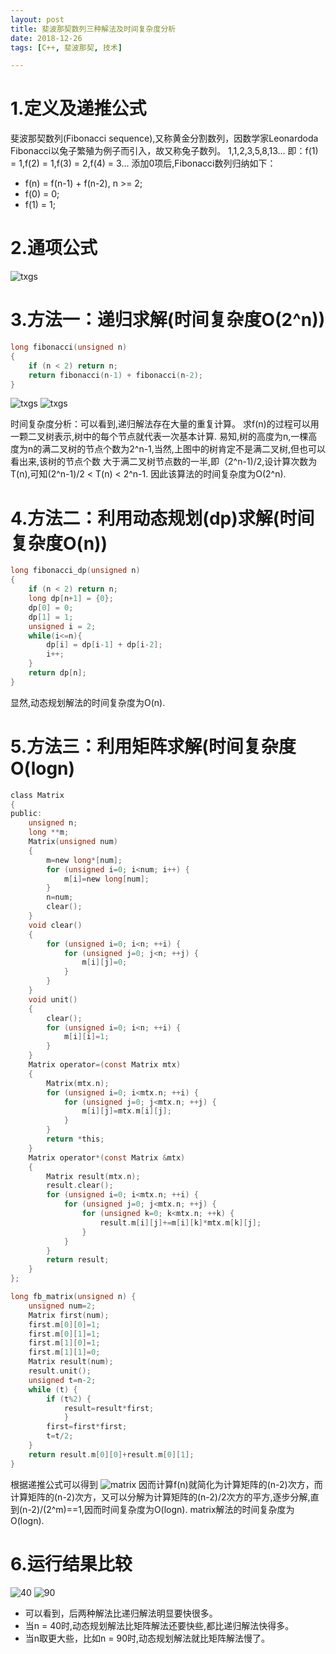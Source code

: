 ```yaml
---
layout: post
title: 斐波那契数列三种解法及时间复杂度分析
date: 2018-12-26
tags: [C++, 斐波那契, 技术]

---
```


# 1.定义及递推公式
斐波那契数列(Fibonacci sequence),又称黄金分割数列，因数学家Leonardoda Fibonacci以兔子繁殖为例子而引入，故又称兔子数列。
1,1,2,3,5,8,13...
即：f(1) = 1,f(2) = 1,f(3) = 2,f(4) = 3...
添加0项后,Fibonacci数列归纳如下：
<!-- more -->
* f(n) = f(n-1) + f(n-2), n >= 2;
* f(0) = 0;
* f(1) = 1;

# 2.通项公式
![txgs](/images/fibonacci.jpg)

# 3.方法一：递归求解(时间复杂度O(2^n))
```c
long fibonacci(unsigned n)
{
    if (n < 2) return n;
    return fibonacci(n-1) + fibonacci(n-2);
}
```
![txgs](/images/fb4.png) ![txgs](/images/fbn.png)

时间复杂度分析：可以看到,递归解法存在大量的重复计算。
求f(n)的过程可以用一颗二叉树表示,树中的每个节点就代表一次基本计算.
易知,树的高度为n,一棵高度为n的满二叉树的节点个数为2^n-1,当然,上图中的树肯定不是满二叉树,但也可以看出来,该树的节点个数
大于满二叉树节点数的一半,即（2^n-1)/2,设计算次数为T(n),可知(2^n-1)/2 < T(n) < 2^n-1.
因此该算法的时间复杂度为O(2^n).

# 4.方法二：利用动态规划(dp)求解(时间复杂度O(n))
```c
long fibonacci_dp(unsigned n)
{
    if (n < 2) return n;
    long dp[n+1] = {0};
    dp[0] = 0;
    dp[1] = 1;
    unsigned i = 2;
    while(i<=n){
        dp[i] = dp[i-1] + dp[i-2];
        i++;
    }
    return dp[n];
}
```

显然,动态规划解法的时间复杂度为O(n).

# 5.方法三：利用矩阵求解(时间复杂度O(logn)

```c
class Matrix
{
public:
    unsigned n;
    long **m;
    Matrix(unsigned num)
    {
        m=new long*[num];
        for (unsigned i=0; i<num; i++) {
            m[i]=new long[num];
        }
        n=num;
        clear();
    }
    void clear()
    {
        for (unsigned i=0; i<n; ++i) {
            for (unsigned j=0; j<n; ++j) {
                m[i][j]=0;
            }
        }
    }
    void unit()
    {
        clear();
        for (unsigned i=0; i<n; ++i) {
            m[i][i]=1;
        }
    }
    Matrix operator=(const Matrix mtx)
    {
        Matrix(mtx.n);
        for (unsigned i=0; i<mtx.n; ++i) {
            for (unsigned j=0; j<mtx.n; ++j) {
                m[i][j]=mtx.m[i][j];
            }
        }
        return *this;
    }
    Matrix operator*(const Matrix &mtx)
    {
        Matrix result(mtx.n);
        result.clear();
        for (unsigned i=0; i<mtx.n; ++i) {
            for (unsigned j=0; j<mtx.n; ++j) {
                for (unsigned k=0; k<mtx.n; ++k) {
                    result.m[i][j]+=m[i][k]*mtx.m[k][j];
                }   
            }
        }
        return result;
    }
};

long fb_matrix(unsigned n) {
    unsigned num=2;
    Matrix first(num);
    first.m[0][0]=1;
    first.m[0][1]=1;
    first.m[1][0]=1;
    first.m[1][1]=0;
    Matrix result(num);
    result.unit();
    unsigned t=n-2;
    while (t) {
        if (t%2) {
            result=result*first;
            }
        first=first*first;
        t=t/2;
    }
    return result.m[0][0]+result.m[0][1];
}
```
根据递推公式可以得到
![matrix](/images/fibonacci_matrix.png)
因而计算f(n)就简化为计算矩阵的(n-2)次方，而计算矩阵的(n-2)次方，又可以分解为计算矩阵的(n-2)/2次方的平方,逐步分解,直到(n-2)/(2^m)==1,因而时间复杂度为O(logn).
matrix解法的时间复杂度为O(logn).

# 6.运行结果比较

![40](/images/fibonacci_result40.png)
![90](/images/fibonacci_result90.png)

* 可以看到，后两种解法比递归解法明显要快很多。
* 当n = 40时,动态规划解法比矩阵解法还要快些,都比递归解法快得多。
* 当n取更大些，比如n = 90时,动态规划解法就比矩阵解法慢了。
